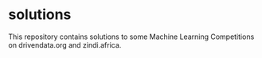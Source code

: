 # solutions
This repository contains solutions to some Machine Learning Competitions on drivendata.org and zindi.africa.
